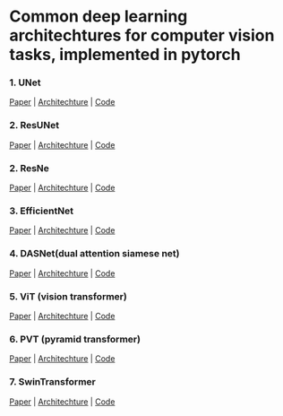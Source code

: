 # Common deep learning architechtures for computer vision tasks, implemented in pytorch

### 1. UNet
[Paper](https://arxiv.org/abs/1505.04597) | [Architechture](http://lmb.informatik.uni-freiburg.de/people/ronneber/u-net) | [Code](http://lmb.informatik.uni-freiburg.de/people/ronneber/u-net)
### 2. ResUNet
[Paper](https://arxiv.org/abs/1904.00592) | [Architechture](http://lmb.informatik.uni-freiburg.de/people/ronneber/u-net) | [Code](http://lmb.informatik.uni-freiburg.de/people/ronneber/u-net)
### 2. ResNe
[Paper](https://arxiv.org/abs/1512.03385) | [Architechture]() | [Code]()
### 3. EfficientNet
[Paper]() | [Architechture]() | [Code]()
### 4. DASNet(dual attention siamese net)
[Paper]() | [Architechture]() | [Code]()
### 5. ViT (vision transformer)
[Paper]() | [Architechture]() | [Code]()
### 6. PVT (pyramid transformer)
[Paper]() | [Architechture]() | [Code]()
### 7. SwinTransformer
[Paper]() | [Architechture]() | [Code]()


